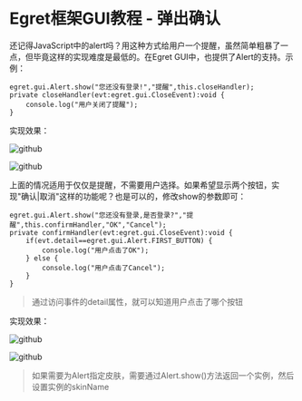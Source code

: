 Egret框架GUI教程 - 弹出确认
===============

还记得JavaScript中的alert吗？用这种方式给用户一个提醒，虽然简单粗暴了一点，但毕竟这样的实现难度是最低的。在Egret GUI中，也提供了Alert的支持。示例：

```
egret.gui.Alert.show("您还没有登录!","提醒",this.closeHandler);
private closeHandler(evt:egret.gui.CloseEvent):void {
    console.log("用户关闭了提醒");
}
```

实现效果：

![github](https://raw.githubusercontent.com/NeoGuo/html5-documents/master/egret-gui/images/alert1.png "Egret")

![github](https://raw.githubusercontent.com/NeoGuo/html5-documents/master/egret-gui/images/alert2.png "Egret")

上面的情况适用于仅仅是提醒，不需要用户选择。如果希望显示两个按钮，实现"确认|取消"这样的功能呢？也是可以的，修改show的参数即可：

```
egret.gui.Alert.show("您还没有登录,是否登录?","提醒",this.confirmHandler,"OK","Cancel");
private confirmHandler(evt:egret.gui.CloseEvent):void {
    if(evt.detail==egret.gui.Alert.FIRST_BUTTON) {
        console.log("用户点击了OK");
    } else {
        console.log("用户点击了Cancel");
    }
}
```
> 通过访问事件的detail属性，就可以知道用户点击了哪个按钮

实现效果：

![github](https://raw.githubusercontent.com/NeoGuo/html5-documents/master/egret-gui/images/alert3.png "Egret")

![github](https://raw.githubusercontent.com/NeoGuo/html5-documents/master/egret-gui/images/alert4.png "Egret")

> 如果需要为Alert指定皮肤，需要通过Alert.show()方法返回一个实例，然后设置实例的skinName